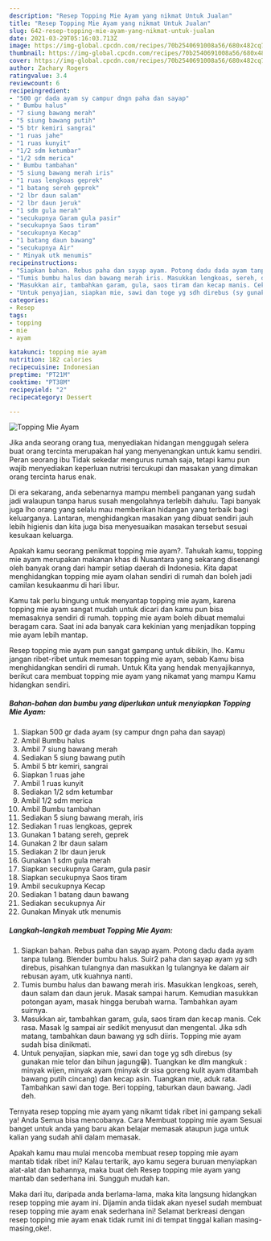 ```yaml
---
description: "Resep Topping Mie Ayam yang nikmat Untuk Jualan"
title: "Resep Topping Mie Ayam yang nikmat Untuk Jualan"
slug: 642-resep-topping-mie-ayam-yang-nikmat-untuk-jualan
date: 2021-03-29T05:16:03.713Z
image: https://img-global.cpcdn.com/recipes/70b2540691008a56/680x482cq70/topping-mie-ayam-foto-resep-utama.jpg
thumbnail: https://img-global.cpcdn.com/recipes/70b2540691008a56/680x482cq70/topping-mie-ayam-foto-resep-utama.jpg
cover: https://img-global.cpcdn.com/recipes/70b2540691008a56/680x482cq70/topping-mie-ayam-foto-resep-utama.jpg
author: Zachary Rogers
ratingvalue: 3.4
reviewcount: 6
recipeingredient:
- "500 gr dada ayam sy campur dngn paha dan sayap"
- " Bumbu halus"
- "7 siung bawang merah"
- "5 siung bawang putih"
- "5 btr kemiri sangrai"
- "1 ruas jahe"
- "1 ruas kunyit"
- "1/2 sdm ketumbar"
- "1/2 sdm merica"
- " Bumbu tambahan"
- "5 siung bawang merah iris"
- "1 ruas lengkoas geprek"
- "1 batang sereh geprek"
- "2 lbr daun salam"
- "2 lbr daun jeruk"
- "1 sdm gula merah"
- "secukupnya Garam gula pasir"
- "secukupnya Saos tiram"
- "secukupnya Kecap"
- "1 batang daun bawang"
- "secukupnya Air"
- " Minyak utk menumis"
recipeinstructions:
- "Siapkan bahan. Rebus paha dan sayap ayam. Potong dadu dada ayam tanpa tulang. Blender bumbu halus. Suir2 paha dan sayap ayam yg sdh direbus, pisahkan tulangnya dan masukkan lg tulangnya ke dalam air rebusan ayam, utk kuahnya nanti."
- "Tumis bumbu halus dan bawang merah iris. Masukkan lengkoas, sereh, daun salam dan daun jeruk. Masak sampai harum. Kemudian masukkan potongan ayam, masak hingga berubah warna. Tambahkan ayam suirnya."
- "Masukkan air, tambahkan garam, gula, saos tiram dan kecap manis. Cek rasa. Masak lg sampai air sedikit menyusut dan mengental. Jika sdh matang, tambahkan daun bawang yg sdh diiris. Topping mie ayam sudah bisa dinikmati."
- "Untuk penyajian, siapkan mie, sawi dan toge yg sdh direbus (sy gunakan mie telor dan bihun jagung😁). Tuangkan ke dlm mangkuk : minyak wijen, minyak ayam (minyak dr sisa goreng kulit ayam ditambah bawang putih cincang) dan kecap asin. Tuangkan mie, aduk rata. Tambahkan sawi dan toge. Beri topping, taburkan daun bawang. Jadi deh."
categories:
- Resep
tags:
- topping
- mie
- ayam

katakunci: topping mie ayam 
nutrition: 182 calories
recipecuisine: Indonesian
preptime: "PT21M"
cooktime: "PT38M"
recipeyield: "2"
recipecategory: Dessert

---
```



![Topping Mie Ayam](https://img-global.cpcdn.com/recipes/70b2540691008a56/680x482cq70/topping-mie-ayam-foto-resep-utama.jpg)

Jika anda seorang orang tua, menyediakan hidangan menggugah selera buat orang tercinta merupakan hal yang menyenangkan untuk kamu sendiri. Peran seorang ibu Tidak sekedar mengurus rumah saja, tetapi kamu pun wajib menyediakan keperluan nutrisi tercukupi dan masakan yang dimakan orang tercinta harus enak.

Di era  sekarang, anda sebenarnya mampu membeli panganan yang sudah jadi walaupun tanpa harus susah mengolahnya terlebih dahulu. Tapi banyak juga lho orang yang selalu mau memberikan hidangan yang terbaik bagi keluarganya. Lantaran, menghidangkan masakan yang dibuat sendiri jauh lebih higienis dan kita juga bisa menyesuaikan masakan tersebut sesuai kesukaan keluarga. 



Apakah kamu seorang penikmat topping mie ayam?. Tahukah kamu, topping mie ayam merupakan makanan khas di Nusantara yang sekarang disenangi oleh banyak orang dari hampir setiap daerah di Indonesia. Kita dapat menghidangkan topping mie ayam olahan sendiri di rumah dan boleh jadi camilan kesukaanmu di hari libur.

Kamu tak perlu bingung untuk menyantap topping mie ayam, karena topping mie ayam sangat mudah untuk dicari dan kamu pun bisa memasaknya sendiri di rumah. topping mie ayam boleh dibuat memalui beragam cara. Saat ini ada banyak cara kekinian yang menjadikan topping mie ayam lebih mantap.

Resep topping mie ayam pun sangat gampang untuk dibikin, lho. Kamu jangan ribet-ribet untuk memesan topping mie ayam, sebab Kamu bisa menghidangkan sendiri di rumah. Untuk Kita yang hendak menyajikannya, berikut cara membuat topping mie ayam yang nikamat yang mampu Kamu hidangkan sendiri.

<!--inarticleads1-->

##### Bahan-bahan dan bumbu yang diperlukan untuk menyiapkan Topping Mie Ayam:

1. Siapkan 500 gr dada ayam (sy campur dngn paha dan sayap)
1. Ambil  Bumbu halus
1. Ambil 7 siung bawang merah
1. Sediakan 5 siung bawang putih
1. Ambil 5 btr kemiri, sangrai
1. Siapkan 1 ruas jahe
1. Ambil 1 ruas kunyit
1. Sediakan 1/2 sdm ketumbar
1. Ambil 1/2 sdm merica
1. Ambil  Bumbu tambahan
1. Sediakan 5 siung bawang merah, iris
1. Sediakan 1 ruas lengkoas, geprek
1. Gunakan 1 batang sereh, geprek
1. Gunakan 2 lbr daun salam
1. Sediakan 2 lbr daun jeruk
1. Gunakan 1 sdm gula merah
1. Siapkan secukupnya Garam, gula pasir
1. Siapkan secukupnya Saos tiram
1. Ambil secukupnya Kecap
1. Sediakan 1 batang daun bawang
1. Sediakan secukupnya Air
1. Gunakan  Minyak utk menumis




<!--inarticleads2-->

##### Langkah-langkah membuat Topping Mie Ayam:

1. Siapkan bahan. Rebus paha dan sayap ayam. Potong dadu dada ayam tanpa tulang. Blender bumbu halus. Suir2 paha dan sayap ayam yg sdh direbus, pisahkan tulangnya dan masukkan lg tulangnya ke dalam air rebusan ayam, utk kuahnya nanti.
1. Tumis bumbu halus dan bawang merah iris. Masukkan lengkoas, sereh, daun salam dan daun jeruk. Masak sampai harum. Kemudian masukkan potongan ayam, masak hingga berubah warna. Tambahkan ayam suirnya.
1. Masukkan air, tambahkan garam, gula, saos tiram dan kecap manis. Cek rasa. Masak lg sampai air sedikit menyusut dan mengental. Jika sdh matang, tambahkan daun bawang yg sdh diiris. Topping mie ayam sudah bisa dinikmati.
1. Untuk penyajian, siapkan mie, sawi dan toge yg sdh direbus (sy gunakan mie telor dan bihun jagung😁). Tuangkan ke dlm mangkuk : minyak wijen, minyak ayam (minyak dr sisa goreng kulit ayam ditambah bawang putih cincang) dan kecap asin. Tuangkan mie, aduk rata. Tambahkan sawi dan toge. Beri topping, taburkan daun bawang. Jadi deh.




Ternyata resep topping mie ayam yang nikamt tidak ribet ini gampang sekali ya! Anda Semua bisa mencobanya. Cara Membuat topping mie ayam Sesuai banget untuk anda yang baru akan belajar memasak ataupun juga untuk kalian yang sudah ahli dalam memasak.

Apakah kamu mau mulai mencoba membuat resep topping mie ayam mantab tidak ribet ini? Kalau tertarik, ayo kamu segera buruan menyiapkan alat-alat dan bahannya, maka buat deh Resep topping mie ayam yang mantab dan sederhana ini. Sungguh mudah kan. 

Maka dari itu, daripada anda berlama-lama, maka kita langsung hidangkan resep topping mie ayam ini. Dijamin anda tiidak akan nyesel sudah membuat resep topping mie ayam enak sederhana ini! Selamat berkreasi dengan resep topping mie ayam enak tidak rumit ini di tempat tinggal kalian masing-masing,oke!.

